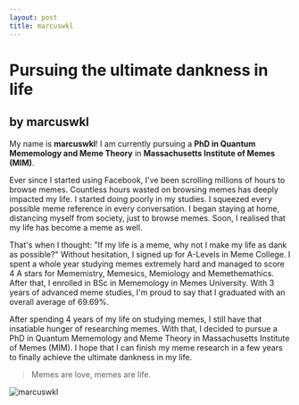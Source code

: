 ```yaml
---
layout: post
title: marcuswkl
---
```


# Pursuing the ultimate dankness in life 
## by marcuswkl

My name is **marcuswkl**! I am currently pursuing a **PhD in Quantum Mememology and Meme Theory** in **Massachusetts Institute of Memes (MIM)**.

Ever since I started using Facebook, I've been scrolling millions of hours to browse memes.
Countless hours wasted on browsing memes has deeply impacted my life.
I started doing poorly in my studies.
I squeezed every possible meme reference in every conversation.
I began staying at home, distancing myself from society, just to browse memes.
Soon, I realised that my life has become a meme as well.

That's when I thought: "If my life is a meme, why not I make my life as dank as possible?"
Without hesitation, I signed up for A-Levels in Meme College.
I spent a whole year studying memes extremely hard and managed to score 4 A stars for Mememistry, Memesics, Memiology and Memethemathics.
After that, I enrolled in BSc in Mememology in Memes University.
With 3 years of advanced meme studies, I'm proud to say that I graduated with an overall average of 69.69%.

After spending 4 years of my life on studying memes, I still have that insatiable hunger of researching memes.
With that, I decided to pursue a PhD in Quantum Mememology and Meme Theory in Massachusetts Institute of Memes (MIM).
I hope that I can finish my meme research in a few years to finally achieve the ultimate dankness in my life.

>Memes are love, memes are life.

![marcuswkl](https://cdn.quotesgram.com/img/47/11/1648624915-new-meme-2014-mark-twain-quote.jpg)